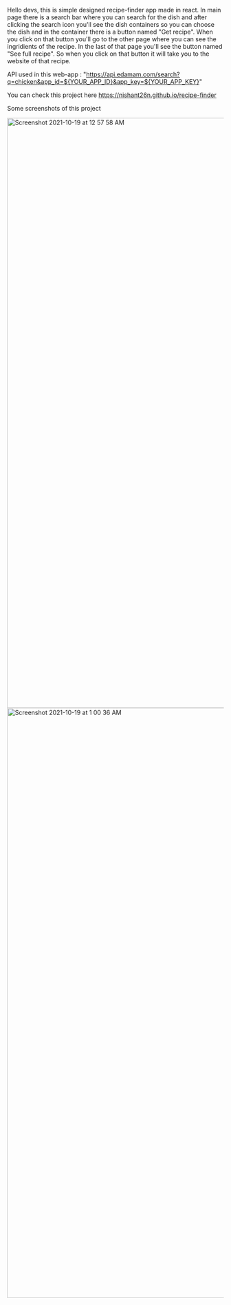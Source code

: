 Hello devs, this is simple designed recipe-finder app made in react. In main page there is a search bar where you can search for the dish and after clicking the search icon you'll see the dish containers so you can choose the dish and in the container there is a button named "Get recipe". When you click on that button you'll go to the other page where you can see the ingridients of the recipe. In the last of that page you'll see the button named "See full recipe". So when you click on that button it will take you to the website of that recipe.

API used in this web-app : "https://api.edamam.com/search?q=chicken&app_id=${YOUR_APP_ID}&app_key=${YOUR_APP_KEY}"

You can check this project here https://nishant26n.github.io/recipe-finder

Some screenshots of this project

<img width="1373" alt="Screenshot 2021-10-19 at 12 57 58 AM" src="https://user-images.githubusercontent.com/69674721/137795428-b25eaee8-e048-4006-b941-2c83f31aa7f8.png">

<img width="1373" alt="Screenshot 2021-10-19 at 1 00 36 AM" src="https://user-images.githubusercontent.com/69674721/137794860-58037933-200e-480d-9989-6559620785a4.png">
